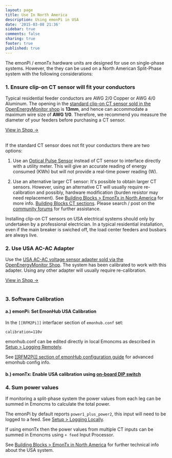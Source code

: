 ```yaml
---
layout: page
title: Use In North America
description: Using emonPi in USA
date: '2015-03-08 21:36'
sidebar: true
comments: false
sharing: true
footer: true
published: true
---
```


The emonPi / emonTx hardware units are designed for use on single-phase systems. However, the they can be used on a North American Split-Phase system with the following considerations:


### 1. Ensure clip-on CT sensor will fit your conductors

Typical residential feeder conductors are AWG 2/0 Copper or AWG 4/0 Aluminum.  The opening in the [standard clip-on CT sensor sold in the OpenEnergyMonitor shop](http://shop.openenergymonitor.com/100a-max-clip-on-current-sensor-ct/) is **13mm**, and hence can accommodate a maximum wire size of **AWG 1/0**. Therefore, we recommend you measure the diameter of your feeders before purchasing a CT sensor.


<a class="btn pull-right" href="http://shop.openenergymonitor.com/100a-max-clip-on-current-sensor-ct/">View in Shop &rarr; </a>
<br><br>

If the standard CT sensor does not fit your conductors there are two options:

1. Use an [Optical Pulse Sensor](https://shop.openenergymonitor.com/optical-utility-meter-led-pulse-sensor/) instead of CT sensor to interface directly with a utility meter. This will give an accurate reading of energy consumed (KWh) but will not provide a real-time power reading (W).

2. Use an alternative larger CT sensor: It's possible to obtain larger CT sensors. However, using an alternative CT will usually require re-calibration and possibly, hardware modification (burden resistor may need replacement). See [Building Blocks > EmonTx in North America](https://openenergymonitor.org/emon/buildingblocks/EmonTx-in-North-America) for more info. [Building Blocks CT sections](https://openenergymonitor.org/emon/buildingblocks/EmonTx-in-North-America). Please search / post on the [community forums](https://community.openenergymonitor.org) for further assistance.

<p class='note warning'>
Installing clip-on CT sensors on USA electrical systems should only by undertaken by a professional electrician. In a typical residential installation, even if the main breaker is swiched off, the load center feeders and busbars are always live.
</p>

### 2. Use USA AC-AC Adapter


Use the [USA AC-AC voltage sensor adapter sold via the OpenEnergyMonitor Shop](http://shop.openenergymonitor.com/ac-ac-power-supply-adapter-ac-voltage-sensor-us-plug). The system has been calibrated to work with this adapter. Using any other adapter will usually require re-calibration.

<a class="btn pull-right" href="http://shop.openenergymonitor.com/ac-ac-power-supply-adapter-ac-voltage-sensor-us-plug/">View in Shop &rarr; </a>
<br><br>

### 3. Software Calibration

#### a.) emonPi: Set EmonHub USA Calibration

In the `[[RFM2Pi]]` interfacer section of `emonhub.conf` set:

`calibration=110v`

emonhub.conf can be edited directly in local Emoncms as described in [Setup > Logging Remotely](/setup/remote).

See [[[RFM2Pi]] section of emonHub configuration guide](https://github.com/openenergymonitor/emonhub/blob/emon-pi/configuration.md#a-rfm2pi) for advanced emonhub config info.

#### b.) emonTx: Enable USA calibration using [on-board DIP switch](https://wiki.openenergymonitor.org/index.php/EmonTx_V3.4#DIP_Switch_Config)

### 4. Sum power values

If monitoring a split-phase system the power values from each leg can be summed in Emoncms to calculate the total power.

The emonPi by default reports `power1_plus_power2`, this input will need to be logged to a feed. See [Setup > Logging Locally](/setup/local).

If using emonTx then the power values from multiple CT inputs can be summed in Emoncms using `+ feed` Input Processor.

See [Building Blocks > EmonTx in North America](https://openenergymonitor.org/emon/buildingblocks/EmonTx-in-North-America) for further technical info about the USA system.
